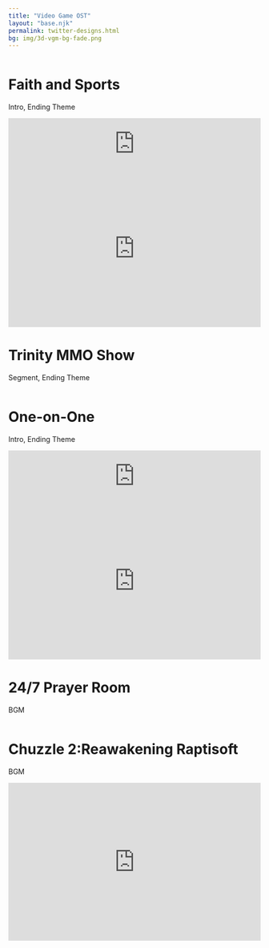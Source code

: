 ```yaml
---
title: "Video Game OST"
layout: "base.njk"
permalink: twitter-designs.html
bg: img/3d-vgm-bg-fade.png
---
```

<div class="ui container">
  <div class="ui segment">
    <div class="ui stackable sixteen grid">
      <div class="eight wide column">
        <h1>Faith and Sports</h1>
        <p style="text-align:left">Intro, Ending Theme</p>
      </div>
      <div class="eight wide column">
        <iframe src="https://anchor.fm/onsideathletics/embed/episodes/Episode-13-Dave-Klassen-National-Director---Athletes-in-Action-Canada--Chaplain---BC-Lions--Vancouver-Canucks-e10mu7a" height="102px" width="100%" frameborder="0" scrolling="no"></iframe>
      </div>
    </div>
  </div>
  <div class="ui segment">
    <div class="ui stackable sixteen grid">
      <div class="eight wide column">
        <iframe width="100%" height="315" src="https://www.youtube.com/embed/4rc3Dgp4Ayw" title="YouTube video player" frameborder="0" allow="accelerometer; autoplay; clipboard-write; encrypted-media; gyroscope; picture-in-picture" allowfullscreen></iframe>
      </div>
      <div class="eight wide column">
        <h1>Trinity MMO Show</h1>
        <p style="text-align:left">Segment, Ending Theme</p>
      </div>
    </div>
  </div>
  <div class="ui segment">
    <div class="ui stackable sixteen grid">
      <div class="eight wide column">
        <h1>One-on-One</h1>
        <p style="text-align:left">Intro, Ending Theme</p>
      </div>
      <div class="eight wide column">
        <iframe src="https://anchor.fm/wanandonlysports/embed/episodes/Chris-Kocher-Player---New-York-PoNY--Sydney-Colony---Team-USA-e11fdnj" height="102px" width="100%" frameborder="0" scrolling="no"></iframe>
      </div>
    </div>
  </div>
  <div class="ui segment">
    <div class="ui stackable sixteen grid">
      <div class="eight wide column">
        <iframe width="100%" height="315" src="https://www.youtube.com/embed/ontJOKXWYj8" title="YouTube video player" frameborder="0" allow="accelerometer; autoplay; clipboard-write; encrypted-media; gyroscope; picture-in-picture" allowfullscreen></iframe>
      </div>
      <div class="eight wide column">
        <h1>24/7 Prayer Room</h1>
        <p style="text-align:left">BGM</p>
      </div>
    </div>
  </div>
  <div class="ui segment">
    <div class="ui stackable sixteen grid">
      <div class="eight wide column">
        <h1>Chuzzle 2:Reawakening Raptisoft</h1>
        <p style="text-align:left">BGM</p>
      </div>
      <div class="eight wide column">
        <iframe width="100%" height="315" src="https://www.youtube.com/embed/VnFWVWgQsxE?start=12" title="YouTube video player" frameborder="0" allow="accelerometer; autoplay; clipboard-write; encrypted-media; gyroscope; picture-in-picture" allowfullscreen></iframe>
      </div>
    </div>
  </div>
</div>
